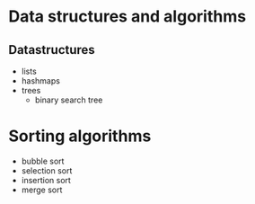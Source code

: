 # Data structures and algorithms 

## Datastructures

* lists
* hashmaps
* trees
  * binary search tree      

# Sorting algorithms 

* bubble sort
* selection sort
* insertion sort
* merge sort

